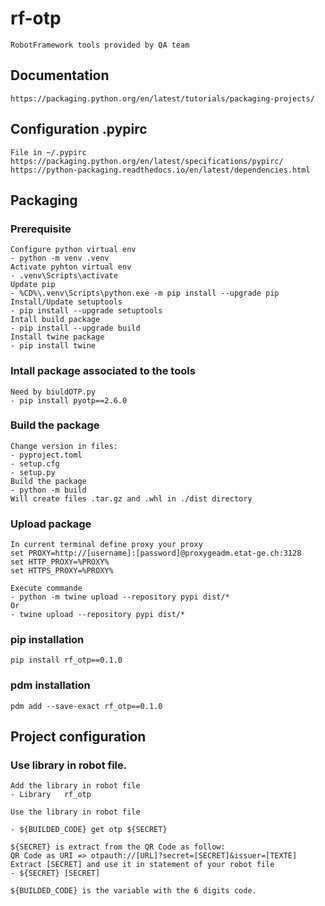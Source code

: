 # rf-otp

    RobotFramework tools provided by QA team

## Documentation
    https://packaging.python.org/en/latest/tutorials/packaging-projects/ 

## Configuration .pypirc 
    File in ~/.pypirc
    https://packaging.python.org/en/latest/specifications/pypirc/
    https://python-packaging.readthedocs.io/en/latest/dependencies.html

## Packaging
### Prerequisite
	Configure python virtual env
	- python -m venv .venv
	Activate pyhton virtual env
	- .venv\Scripts\activate
	Update pip
	- %CD%\.venv\Scripts\python.exe -m pip install --upgrade pip
    Install/Update setuptools
    - pip install --upgrade setuptools
    Intall build package
    - pip install --upgrade build
    Install twine package
    - pip install twine

### Intall package associated to the tools
    Need by biuldOTP.py
    - pip install pyotp==2.6.0

### Build the package
    Change version in files:
    - pyproject.toml
    - setup.cfg
    - setup.py
    Build the package
    - python -m build
    Will create files .tar.gz and .whl in ./dist directory

### Upload package
    In current terminal define proxy your proxy
    set PROXY=http://[username]:[password]@proxygeadm.etat-ge.ch:3128
    set HTTP_PROXY=%PROXY%
    set HTTPS_PROXY=%PROXY%

    Execute commande
    - python -m twine upload --repository pypi dist/*
    Or
    - twine upload --repository pypi dist/*

### pip installation
    pip install rf_otp==0.1.0

### pdm installation
    pdm add --save-exact rf_otp==0.1.0

## Project configuration

### Use library in robot file.
    Add the library in robot file
    - Library   rf_otp

    Use the library in robot file

    - ${BUILDED_CODE} get otp ${SECRET}

    ${SECRET} is extract from the QR Code as follow:
    QR Code as URI => otpauth://[URL]?secret=[SECRET]&issuer=[TEXTE]
    Extract [SECRET] and use it in statement of your robot file
    - ${SECRET} [SECRET]

    ${BUILDED_CODE} is the variable with the 6 digits code.







